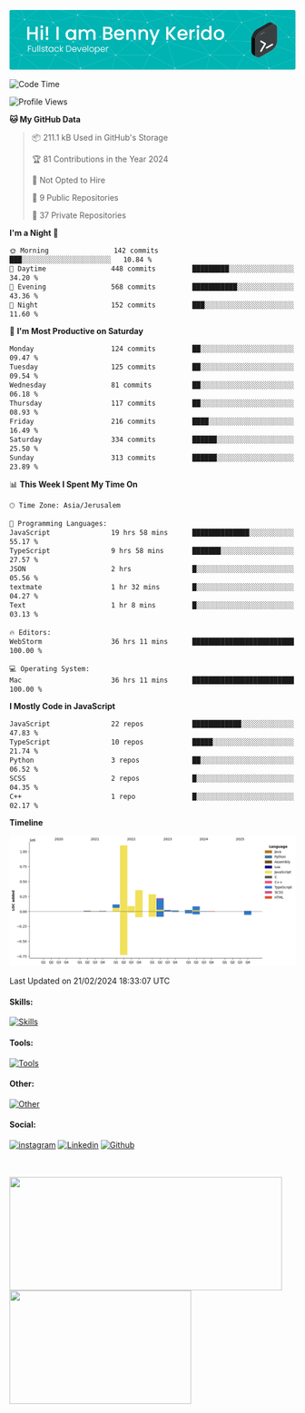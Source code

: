 ![Header](./header.png)


<!--START_SECTION:waka-->
![Code Time](http://img.shields.io/badge/Code%20Time-483%20hrs%2057%20mins-blue)

![Profile Views](http://img.shields.io/badge/Profile%20Views-0-blue)

**🐱 My GitHub Data** 

> 📦 211.1 kB Used in GitHub's Storage 
 > 
> 🏆 81 Contributions in the Year 2024
 > 
> 🚫 Not Opted to Hire
 > 
> 📜 9 Public Repositories 
 > 
> 🔑 37 Private Repositories 
 > 
**I'm a Night 🦉** 

```text
🌞 Morning                142 commits         ███░░░░░░░░░░░░░░░░░░░░░░   10.84 % 
🌆 Daytime                448 commits         █████████░░░░░░░░░░░░░░░░   34.20 % 
🌃 Evening                568 commits         ███████████░░░░░░░░░░░░░░   43.36 % 
🌙 Night                  152 commits         ███░░░░░░░░░░░░░░░░░░░░░░   11.60 % 
```
📅 **I'm Most Productive on Saturday** 

```text
Monday                   124 commits         ██░░░░░░░░░░░░░░░░░░░░░░░   09.47 % 
Tuesday                  125 commits         ██░░░░░░░░░░░░░░░░░░░░░░░   09.54 % 
Wednesday                81 commits          ██░░░░░░░░░░░░░░░░░░░░░░░   06.18 % 
Thursday                 117 commits         ██░░░░░░░░░░░░░░░░░░░░░░░   08.93 % 
Friday                   216 commits         ████░░░░░░░░░░░░░░░░░░░░░   16.49 % 
Saturday                 334 commits         ██████░░░░░░░░░░░░░░░░░░░   25.50 % 
Sunday                   313 commits         ██████░░░░░░░░░░░░░░░░░░░   23.89 % 
```


📊 **This Week I Spent My Time On** 

```text
🕑︎ Time Zone: Asia/Jerusalem

💬 Programming Languages: 
JavaScript               19 hrs 58 mins      ██████████████░░░░░░░░░░░   55.17 % 
TypeScript               9 hrs 58 mins       ███████░░░░░░░░░░░░░░░░░░   27.57 % 
JSON                     2 hrs               █░░░░░░░░░░░░░░░░░░░░░░░░   05.56 % 
textmate                 1 hr 32 mins        █░░░░░░░░░░░░░░░░░░░░░░░░   04.27 % 
Text                     1 hr 8 mins         █░░░░░░░░░░░░░░░░░░░░░░░░   03.13 % 

🔥 Editors: 
WebStorm                 36 hrs 11 mins      █████████████████████████   100.00 % 

💻 Operating System: 
Mac                      36 hrs 11 mins      █████████████████████████   100.00 % 
```

**I Mostly Code in JavaScript** 

```text
JavaScript               22 repos            ████████████░░░░░░░░░░░░░   47.83 % 
TypeScript               10 repos            █████░░░░░░░░░░░░░░░░░░░░   21.74 % 
Python                   3 repos             ██░░░░░░░░░░░░░░░░░░░░░░░   06.52 % 
SCSS                     2 repos             █░░░░░░░░░░░░░░░░░░░░░░░░   04.35 % 
C++                      1 repo              █░░░░░░░░░░░░░░░░░░░░░░░░   02.17 % 
```



**Timeline**

![Lines of Code chart](https://raw.githubusercontent.com/bennykerido/bennykerido/main/assets/bar_graph.png)


 Last Updated on 21/02/2024 18:33:07 UTC
<!--END_SECTION:waka-->
#### Skills:
[![Skills](https://skillicons.dev/icons?i=js,ts,html,css,py&perline=5&theme=dark)](https://skillicons.dev)

#### Tools:
[![Tools](https://skillicons.dev/icons?i=react,nextjs,redux,nestjs,nodejs,express,sass,jquery&perline=5&theme=dark)](https://skillicons.dev)

#### Other:
[![Other](https://skillicons.dev/icons?i=bun,git,firebase,idea,postman,netlify,mongodb,materialui,figma,docker,eclipse,ps,ai,xd&perline=5&theme=dark)](https://skillicons.dev)

#### Social:
[![instagram](https://skillicons.dev/icons?i=instagram&perline=5&theme=dark)](https://www.instagram.com/bennykerido)
[![Linkedin](https://skillicons.dev/icons?i=linkedin&perline=5&theme=dark)](https://www.linkedin.com/in/bennykerido)
[![Github](https://skillicons.dev/icons?i=github&perline=5&theme=dark)](https://www.github.com/bennykerido)

<br/>
<br/>

<a href="https://github.com/bennykerido">
  <img height=200 width=480 align="center" src="https://github-readme-stats.vercel.app/api?username=bennykerido&hide=prs,contribs&show_icons=true&card_width=320" />
</a>
<a href="https://github.com/bennykerido">
  <img height=200 width=320 align="center" src="https://github-readme-stats.vercel.app/api/top-langs/?username=bennykerido&layout=compact&card_width=320" />
</a>

